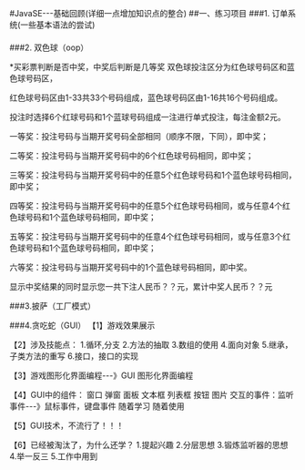 #JavaSE---基础回顾(详细一点增加知识点的整合)
##一、练习项目
###1. 订单系统(一些基本语法的尝试)
#### 

###2. 双色球（oop）

*买彩票判断是否中奖，中奖后判断是几等奖 双色球投注区分为红色球号码区和蓝色球号码区，

红色球号码区由1-33共33个号码组成，蓝色球号码区由1-16共16个号码组成。

投注时选择6个红球号码和1个蓝球号码组成一注进行单式投注，每注金额2元。

一等奖：投注号码与当期开奖号码全部相同（顺序不限，下同），即中奖；

二等奖：投注号码与当期开奖号码中的6个红色球号码相同，即中奖；

三等奖：投注号码与当期开奖号码中的任意5个红色球号码和1个蓝色球号码相同，即中奖；

四等奖：投注号码与当期开奖号码中的任意5个红色球号码相同，或与任意4个红色球号码和1个蓝色球号码相同，即中奖；


五等奖：投注号码与当期开奖号码中的任意4个红色球号码相同，或与任意3个红色球号码和1个蓝色球号码相同，即中奖；

六等奖：投注号码与当期开奖号码中的1个蓝色球号码相同，即中奖。

显示中奖结果的同时显示您一共下注人民币？？元，累计中奖人民币？？元

###3.披萨（工厂模式）


###4.贪吃蛇（GUI）
【1】游戏效果展示


【2】涉及技能点：
1.循环,分支
2.方法的抽取
3.数组的使用
4.面向对象
5.继承，子类方法的重写
6.接口，接口的实现

【3】游戏图形化界面编程---》GUI  图形化界面编程

【4】GUI中的组件：
窗口
弹窗
面板
文本框
列表框
按钮
图片
交互的事件：监听事件---》鼠标事件，键盘事件
随着学习 随着使用

【5】GUI技术，不流行了！！！

【6】已经被淘汰了，为什么还学？
1.提起兴趣
2.分层思想
3.锻炼监听器的思想
4.举一反三
5.工作中用到